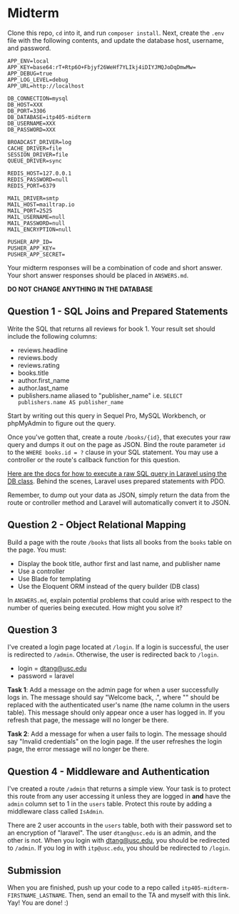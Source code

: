 Midterm
=======

Clone this repo, `cd` into it, and run `composer install`. Next, create the `.env` file with the following contents, and update the database host, username, and password.

```
APP_ENV=local
APP_KEY=base64:rT+Rtp6O+Fbjyf26WeHf7YLIkj4iDIYJMQJoDqDmwMw=
APP_DEBUG=true
APP_LOG_LEVEL=debug
APP_URL=http://localhost

DB_CONNECTION=mysql
DB_HOST=XXX
DB_PORT=3306
DB_DATABASE=itp405-midterm
DB_USERNAME=XXX
DB_PASSWORD=XXX

BROADCAST_DRIVER=log
CACHE_DRIVER=file
SESSION_DRIVER=file
QUEUE_DRIVER=sync

REDIS_HOST=127.0.0.1
REDIS_PASSWORD=null
REDIS_PORT=6379

MAIL_DRIVER=smtp
MAIL_HOST=mailtrap.io
MAIL_PORT=2525
MAIL_USERNAME=null
MAIL_PASSWORD=null
MAIL_ENCRYPTION=null

PUSHER_APP_ID=
PUSHER_APP_KEY=
PUSHER_APP_SECRET=
```

Your midterm responses will be a combination of code and short answer. Your short answer responses should be placed in `ANSWERS.md`.

 __DO NOT CHANGE ANYTHING IN THE DATABASE__

## Question 1 - SQL Joins and Prepared Statements

Write the SQL that returns all reviews for book 1. Your result set should include the following columns:

* reviews.headline
* reviews.body
* reviews.rating
* books.title
* author.first_name
* author.last_name
* publishers.name aliased to "publisher_name" i.e. `SELECT publishers.name AS publisher_name`

Start by writing out this query in Sequel Pro, MySQL Workbench, or phpMyAdmin to figure out the query.

Once you've gotten that, create a route `/books/{id}`, that executes your raw query and dumps it out on the page as JSON. Bind the route parameter `id` to the `WHERE books.id = ?` clause in your SQL statement. You may use a controller or the route's callback function for this question.

[Here are the docs for how to execute a raw SQL query in Laravel using the DB class](https://laravel.com/docs/5.4/database#running-queries). Behind the scenes, Laravel uses prepared statements with PDO.

Remember, to dump out your data as JSON, simply return the data from the route or controller method and Laravel will automatically convert it to JSON.

## Question 2 - Object Relational Mapping

Build a page with the route `/books` that lists all books from the `books` table on the page. You must:

* Display the book title, author first and last name, and publisher name
* Use a controller
* Use Blade for templating
* Use the Eloquent ORM instead of the query builder (DB class)

In `ANSWERS.md`, explain potential problems that could arise with respect to the number of queries being executed. How might you solve it?

## Question 3

I've created a login page located at `/login`. If a login is successful, the user is redirected to `/admin`. Otherwise, the user is redirected back to `/login`.

* login = dtang@usc.edu
* password = laravel

__Task 1__: Add a message on the admin page for when a user successfully logs in. The message should say "Welcome back, <NAME>.", where "<NAME>" should be replaced with the authenticated user's name (the name column in the users table). This message should only appear once a user has logged in. If you refresh that page, the message will no longer be there.

__Task 2__: Add a message for when a user fails to login. The message should say "Invalid credentials" on the login page. If the user refreshes the login page, the error message will no longer be there.

## Question 4 - Middleware and Authentication

I've created a route `/admin` that returns a simple view. Your task is to protect this route from any user accessing it unless they are logged in __and__ have the `admin` column set to 1 in the `users` table. Protect this route by adding a middleware class called `IsAdmin`.

There are 2 user accounts in the `users` table, both with their password set to an encryption of "laravel". The user `dtang@usc.edu` is an admin, and the other is not. When you login with dtang@usc.edu, you should be redirected to `/admin`. If you log in with `itp@usc.edu`, you should be redirected to `/login`.

## Submission

When you are finished, push up your code to a repo called `itp405-midterm-FIRSTNAME_LASTNAME`. Then, send an email to the TA and myself with this link. Yay! You are done! :)